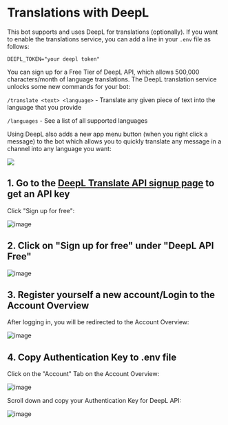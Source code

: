 # Translations with DeepL  
This bot supports and uses DeepL for translations (optionally). If you want to enable the translations service, you can add a line in your `.env` file as follows:  
  
```  
DEEPL_TOKEN="your deepl token"  
```  
  
You can sign up for a Free Tier of DeepL API, which allows 500,000 characters/month of language translations. The DeepL translation service unlocks some new commands for your bot:  
  
`/translate <text> <language>` - Translate any given piece of text into the language that you provide  
  
`/languages` - See a list of all supported languages  
  
Using DeepL also adds a new app menu button (when you right click a message) to the bot which allows you to quickly translate any message in a channel into any language you want:  
  
<img src="https://i.imgur.com/MlNVWKu.png"/>  



1\. Go to the [DeepL Translate API signup page](https://www.deepl.com/pro-api?cta=header-pro-api/) to get an API key
----------------------------------------------------------------------

Click "Sign up for free":

![image](https://user-images.githubusercontent.com/23362597/233269592-30e03ed8-36c6-4af4-bb42-aed0b04b3ef6.png)


2\. Click on "Sign up for free" under "DeepL API Free"
----------------------------------------

![image](https://user-images.githubusercontent.com/23362597/233269887-1fabb660-9060-4ade-aca2-4824190cbebe.png)


3\. Register yourself a new account/Login to the Account Overview
-----------------------------------

After logging in, you will be redirected to the Account Overview:

![image](https://user-images.githubusercontent.com/23362597/233270498-8a1e880c-0739-401d-a04c-7fae72ff0692.png)


4\. Copy Authentication Key to .env file
------------------------------

Click on the "Account" Tab on the Account Overview:

![image](https://user-images.githubusercontent.com/23362597/233270743-29ec4c19-0269-4cf1-8dc9-241583f0d95d.png)

Scroll down and copy your Authentication Key for DeepL API:

![image](https://user-images.githubusercontent.com/23362597/233270902-138cb082-4afa-4547-a97b-1c9cce7a23b2.png)

